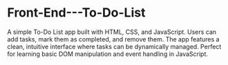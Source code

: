 # Front-End---To-Do-List
 A simple To-Do List app built with HTML, CSS, and JavaScript. Users can add tasks, mark them as completed, and remove them. The app features a clean, intuitive interface where tasks can be dynamically managed. Perfect for learning basic DOM manipulation and event handling in JavaScript.

